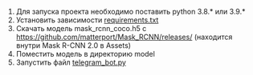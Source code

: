 1. Для запуска проекта необходимо поставить python 3.8.* или 3.9.*
2. Установить зависимости [requirements.txt](requirements.txt)
3. Скачать модель mask_rcnn_coco.h5 с https://github.com/matterport/Mask_RCNN/releases/
(находится внутри Mask R-CNN 2.0 в Assets)
4. Поместить модель в директорию model
4. Запустить файл [telegram_bot.py](tgbot%2Ftelegram_bot.py)
